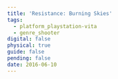 ```yaml
---
title: 'Resistance: Burning Skies'
tags:
  - platform_playstation-vita
  - genre_shooter
digital: false
physical: true
guide: false
pending: false
date: 2016-06-10
---
```

